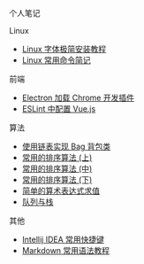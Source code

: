 
个人笔记


Linux
- [Linux 字体极简安装教程](https://github.com/igaozp/notes/blob/master/Linux%20%E5%AD%97%E4%BD%93%E6%9E%81%E7%AE%80%E5%AE%89%E8%A3%85%E6%95%99%E7%A8%8B.md)
- [Linux 常用命令简记](https://github.com/igaozp/notes/blob/master/Linux%20%E5%B8%B8%E7%94%A8%E5%91%BD%E4%BB%A4%E7%AE%80%E8%AE%B0.md)

前端
- [Electron 加载 Chrome 开发插件](https://github.com/igaozp/notes/blob/master/Electron%20%E5%8A%A0%E8%BD%BD%20Chrome%20%E5%BC%80%E5%8F%91%E6%8F%92%E4%BB%B6.md)
- [ESLint 中配置 Vue.js](https://github.com/igaozp/notes/blob/master/ESLint%20%E4%B8%AD%E9%85%8D%E7%BD%AE%20Vue.js.md)

算法
- [使用链表实现 Bag 背包类](https://github.com/igaozp/notes/blob/master/%E4%BD%BF%E7%94%A8%E9%93%BE%E8%A1%A8%E5%AE%9E%E7%8E%B0%20Bag%20%E8%83%8C%E5%8C%85%E7%B1%BB.md)
- [常用的排序算法 (上)](https://github.com/igaozp/notes/blob/master/%E5%B8%B8%E7%94%A8%E7%9A%84%E6%8E%92%E5%BA%8F%E7%AE%97%E6%B3%95%20(%E4%B8%8A)%20.md)
- [常用的排序算法 (中)](https://github.com/igaozp/notes/blob/master/%E5%B8%B8%E7%94%A8%E7%9A%84%E6%8E%92%E5%BA%8F%E7%AE%97%E6%B3%95%20(%E4%B8%AD).md)
- [常用的排序算法 (下)](https://github.com/igaozp/notes/blob/master/%E5%B8%B8%E7%94%A8%E7%9A%84%E6%8E%92%E5%BA%8F%E7%AE%97%E6%B3%95%20(%E4%B8%8B).md)
- [简单的算术表达式求值](https://github.com/igaozp/notes/blob/master/%E7%AE%80%E5%8D%95%E7%9A%84%E7%AE%97%E6%9C%AF%E8%A1%A8%E8%BE%BE%E5%BC%8F%E6%B1%82%E5%80%BC.md)
- [队列与栈](https://github.com/igaozp/notes/blob/master/%E9%98%9F%E5%88%97%E4%B8%8E%E6%A0%88.md)

其他
- [Intellij IDEA 常用快捷键](https://github.com/igaozp/notes/blob/master/Intellij%20IDEA%20%E5%B8%B8%E7%94%A8%E5%BF%AB%E6%8D%B7%E9%94%AE.md)
- [Markdown 常用语法教程](https://github.com/igaozp/notes/blob/master/Markdown%20%E5%B8%B8%E7%94%A8%E8%AF%AD%E6%B3%95%E6%95%99%E7%A8%8B.md)